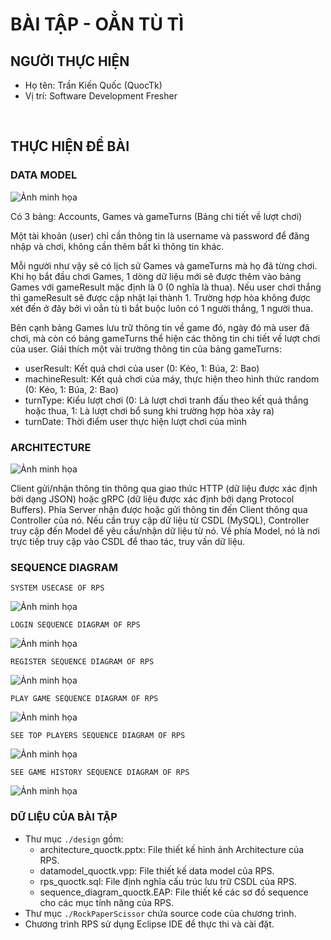 # BÀI TẬP - OẲN TÙ TÌ

## NGƯỜI THỰC HIỆN

* Họ tên: Trần Kiến Quốc (QuocTk)
* Vị trí: Software Development Fresher

<br/>

## THỰC HIỆN ĐỀ BÀI

### DATA MODEL

![Ảnh minh họa](./images/ERD.png)

Có 3 bảng: Accounts, Games và gameTurns (Bảng chi tiết về lượt chơi)

Một tài khoản (user) chỉ cần thông tin là username và password để đăng nhập và chơi, không cần thêm bất kì thông tin khác. 

Mỗi người như vậy sẽ có lịch sử Games và gameTurns mà họ đã từng chơi. Khi họ bắt đầu chơi Games, 1 dòng dữ liệu mới sẽ được thêm vào bảng Games với gameResult mặc định là 0 (0 nghĩa là thua). Nếu user chơi thắng thì gameResult sẽ được cập nhật lại thành 1. Trường hợp hòa không được xét đến ở đây bởi vì oẳn tù tì bắt buộc luôn có 1 người thắng, 1 người thua. 

Bên cạnh bảng Games lưu trữ thông tin về game đó, ngày đó mà user đã chơi, mà còn có bảng gameTurns thể hiện các thông tin chi tiết về lượt chơi của user. Giải thích một vài trường thông tin của bảng gameTurns:
* userResult: Kết quả chơi của user (0: Kéo, 1: Búa, 2: Bao)
* machineResult: Kết quả chơi của máy, thực hiện theo hình thức random (0: Kéo, 1: Búa, 2: Bao)
* turnType: Kiểu lượt chơi (0: Là lượt chơi tranh đấu theo kết quả thắng hoặc thua, 1: Là lượt chơi bổ sung khi trường hợp hòa xảy ra)
* turnDate: Thời điểm user thực hiện lượt chơi của mình

### ARCHITECTURE

![Ảnh minh họa](./images/Architecture.png)

Client gửi/nhận thông tin thông qua giao thức HTTP (dữ liệu được xác định bởi dạng JSON) hoặc gRPC (dữ liệu được xác định bởi dạng Protocol Buffers). Phía Server nhận được hoặc gửi thông tin đến Client thông qua Controller của nó. Nếu cần truy cập dữ liệu từ CSDL (MySQL), Controller truy cập đến Model để yêu cầu/nhận dữ liệu từ nó. Về phía Model, nó là nơi trực tiếp truy cập vào CSDL để thao tác, truy vấn dữ liệu.

### SEQUENCE DIAGRAM

`SYSTEM USECASE OF RPS`

![Ảnh minh họa](./images/rps_usecase.png)

`LOGIN SEQUENCE DIAGRAM OF RPS`

![Ảnh minh họa](./images/rps_login.png)

`REGISTER SEQUENCE DIAGRAM OF RPS`

![Ảnh minh họa](./images/rps_register.png)

`PLAY GAME SEQUENCE DIAGRAM OF RPS`

![Ảnh minh họa](./images/rps_playgame.png)

`SEE TOP PLAYERS SEQUENCE DIAGRAM OF RPS`

![Ảnh minh họa](./images/rps_seetopplayers.png)

`SEE GAME HISTORY SEQUENCE DIAGRAM OF RPS`

![Ảnh minh họa](./images/rps_seegamehistory.png)

### DỮ LIỆU CỦA BÀI TẬP

* Thư mục `./design` gồm:
    * architecture_quoctk.pptx: File thiết kế hình ảnh Architecture của RPS.
    * datamodel_quoctk.vpp: File thiết kế data model của RPS.
    * rps_quoctk.sql: File định nghĩa cấu trúc lưu trữ CSDL của RPS.
    * sequence_diagram_quoctk.EAP: File thiết kế các sơ đồ sequence cho các mục tính năng của RPS.
* Thư mục `./RockPaperScissor` chứa source code của chương trình.
* Chương trình RPS sử dụng Eclipse IDE để thực thi và cài đặt.

